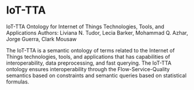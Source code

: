 # IoT-TTA
IoT-TTA Ontology for Internet of Things Technologies, Tools, and Applications
Authors: Liviana N. Tudor, Lecia Barker, Mohammad Q. Azhar, Jorge Guerra, Clark Mousaw

The IoT-TTA is a semantic ontology of terms related to the Internet of Things technologies, tools, and applications that has capabilities of interoperability, data preprocessing, and fast querying. The IoT-TTA ontology ensures interoperability through the Flow-Service-Quality semantics based on constraints and semantic queries based on statistical formulas. 

